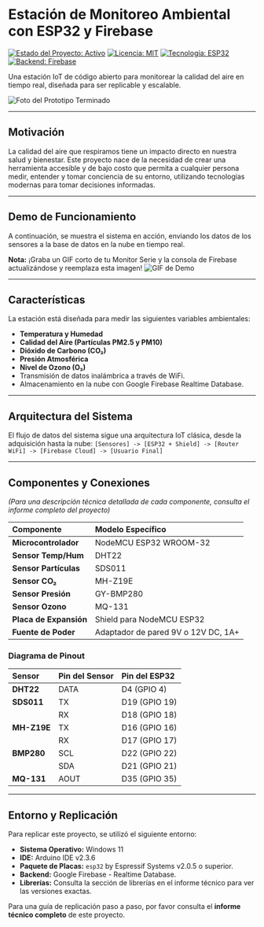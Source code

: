 # Estación de Monitoreo Ambiental con ESP32 y Firebase
[![Estado del Proyecto: Activo](https://img.shields.io/badge/estado-activo-success.svg)](https://github.com/NicolasFluxa/Proyecto-Monitor-Ambiental) 
[![Licencia: MIT](https://img.shields.io/badge/Licencia-MIT-yellow.svg)](https://github.com/NicolasFluxa/Proyecto-Monitor-Ambiental/blob/main/LICENSE)
[![Tecnología: ESP32](https://img.shields.io/badge/plataforma-ESP32-blue.svg)](https://www.espressif.com/en/products/socs/esp32)
[![Backend: Firebase](https://img.shields.io/badge/backend-Firebase-orange.svg)](https://firebase.google.com/)

Una estación IoT de código abierto para monitorear la calidad del aire en tiempo real, diseñada para ser replicable y escalable.

![Foto del Prototipo Terminado](fotos/mi_estacion.jpg)

---
## Motivación
La calidad del aire que respiramos tiene un impacto directo en nuestra salud y bienestar. Este proyecto nace de la necesidad de crear una herramienta accesible y de bajo costo que permita a cualquier persona medir, entender y tomar conciencia de su entorno, utilizando tecnologías modernas para tomar decisiones informadas.

---
## Demo de Funcionamiento
A continuación, se muestra el sistema en acción, enviando los datos de los sensores a la base de datos en la nube en tiempo real.

**Nota:** ¡Graba un GIF corto de tu Monitor Serie y la consola de Firebase actualizándose y reemplaza esta imagen!
![GIF de Demo](fotos/demo_firebase.gif)

---
## Características
La estación está diseñada para medir las siguientes variables ambientales:
* **Temperatura y Humedad**
* **Calidad del Aire (Partículas PM2.5 y PM10)**
* **Dióxido de Carbono (CO₂)**
* **Presión Atmosférica**
* **Nivel de Ozono (O₃)**
* Transmisión de datos inalámbrica a través de WiFi.
* Almacenamiento en la nube con Google Firebase Realtime Database.

---
## Arquitectura del Sistema
El flujo de datos del sistema sigue una arquitectura IoT clásica, desde la adquisición hasta la nube:
`[Sensores] -> [ESP32 + Shield] -> [Router WiFi] -> [Firebase Cloud] -> [Usuario Final]`

---
## Componentes y Conexiones
*(Para una descripción técnica detallada de cada componente, consulta el informe completo del proyecto)*

| Componente             | Modelo Específico                               |
| :--------------------- | :---------------------------------------------- |
| **Microcontrolador** | NodeMCU ESP32 WROOM-32                          |
| **Sensor Temp/Hum** | DHT22                                           |
| **Sensor Partículas** | SDS011                                          |
| **Sensor CO₂** | MH-Z19E                                         |
| **Sensor Presión** | GY-BMP280                                       |
| **Sensor Ozono** | MQ-131                                          |
| **Placa de Expansión** | Shield para NodeMCU ESP32                       |
| **Fuente de Poder** | Adaptador de pared 9V o 12V DC, 1A+             |

### Diagrama de Pinout
| Sensor      | Pin del Sensor | Pin del ESP32 |
| :---------- | :------------- | :------------ |
| **DHT22** | DATA           | D4 (GPIO 4)   |
| **SDS011** | TX             | D19 (GPIO 19) |
|             | RX             | D18 (GPIO 18) |
| **MH-Z19E** | TX             | D16 (GPIO 16) |
|             | RX             | D17 (GPIO 17) |
| **BMP280** | SCL            | D22 (GPIO 22) |
|             | SDA            | D21 (GPIO 21) |
| **MQ-131** | AOUT           | D35 (GPIO 35) |

---
## Entorno y Replicación
Para replicar este proyecto, se utilizó el siguiente entorno:
* **Sistema Operativo:** Windows 11
* **IDE:** Arduino IDE v2.3.6
* **Paquete de Placas:** `esp32` by Espressif Systems v2.0.5 o superior.
* **Backend:** Google Firebase - Realtime Database.
* **Librerías:** Consulta la sección de librerías en el informe técnico para ver las versiones exactas.

Para una guía de replicación paso a paso, por favor consulta el **informe técnico completo** de este proyecto.
